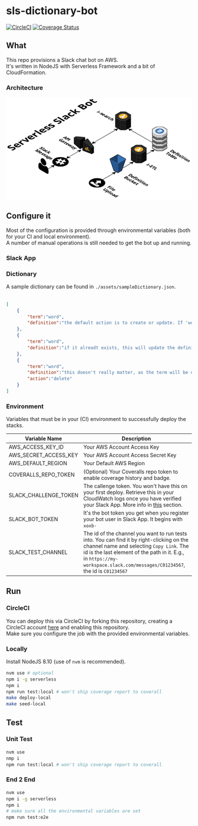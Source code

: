 # sls-dictionary-bot

[![CircleCI](https://circleci.com/gh/giusedroid/sls-dictionary-bot.svg?style=svg)](https://circleci.com/gh/giusedroid/sls-dictionary-bot)
[![Coverage Status](https://coveralls.io/repos/github/giusedroid/sls-dictionary-bot/badge.svg)](https://coveralls.io/github/giusedroid/sls-dictionary-bot)

## What

This repo provisions a Slack chat bot on AWS.  
It's written in NodeJS with Serverless Framework and a bit of CloudFormation.  

### Architecture

![Serverless Slack Bot Architecture](assets/sls-bot.png)

## Configure it

Most of the configuration is provided through environmental variables (both for your CI and local environment).  
A number of manual operations is still needed to get the bot up and running.

### Slack App

### Dictionary

A sample dictionary can be found in `./assets/sampleDictionary.json`.  

```json

[
    {
        "term":"word",
        "definition":"the default action is to create or update. If 'word' is not found, it will be added."
    },
    {
        "term":"word",
        "definition":"if it alreadt exists, this will update the definition of 'word'"
    },
    {
        "term":"word",
        "definition":"this doesn't really matter, as the term will be deleted",
        "action":"delete"
    }
]
```

### Environment

Variables that must be in your (CI) environment to successfully deploy the stacks.  

| Variable Name | Description |
|---------------|-------------|
| AWS_ACCESS_KEY_ID | Your AWS Account Access Key |
| AWS_SECRET_ACCESS_KEY | Your AWS Account Access Secret Key |
| AWS_DEFAULT_REGION | Your Default AWS Region|
| COVERALLS_REPO_TOKEN | (Optional) Your Coveralls repo token to enable coverage history and badge. |
| SLACK_CHALLENGE_TOKEN | The callenge token. You won't have this on your first deploy. Retrieve this in your CloudWatch logs once you have verified your Slack App. More info in [this](http://) section. |
| SLACK_BOT_TOKEN | It's the bot token you get when you register your bot user in Slack App. It begins with `xoxb-` |
| SLACK_TEST_CHANNEL | The id of the channel you want to run tests into. You can find it by right-clicking on the channel name and selecting `Copy Link`. The id is the last element of the path in it. E.g., in `https://my-workspace.slack.com/messages/C01234567`, the id is `C01234567`|

## Run

### CircleCI

You can deploy this via CircleCI by forking this repository, creating a CircleCI account [here](https://circleci.com) and enabling this repository.  
Make sure you configure the job with the provided environmental variables.

### Locally

Install NodeJS 8.10 (use of `nvm` is recommended).  

```bash
nvm use # optional
npm i -g serverless
npm i
npm run test:local # won't ship coverage report to coverall
make deploy-local
make seed-local
```

## Test

### Unit Test

```bash
nvm use
nmp i
npm run test:local # won't ship coverage report to coverall
```

### End 2 End

```bash
nvm use
npm i -g serverless
npm i
# make sure all the environmental variables are set
npm run test:e2e
```